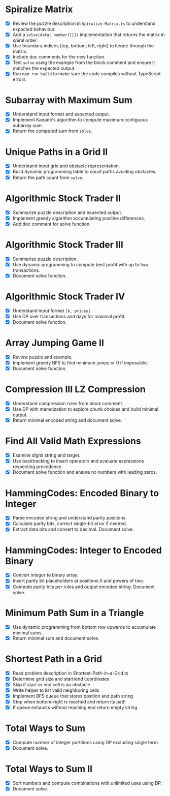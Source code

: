 # Spiralize Matrix

- [x] Review the puzzle description in `Spiralize-Matrix.ts` to understand expected behaviour.
- [x] Add a `solve(data: number[][])` implementation that returns the matrix in spiral order.
- [x] Use boundary indices (top, bottom, left, right) to iterate through the matrix.
- [x] Include doc comments for the new function.
- [x] Test `solve` using the example from the block comment and ensure it matches the expected output.
- [x] Run `npm run build` to make sure the code compiles without TypeScript errors.

# Subarray with Maximum Sum

- [x] Understand input format and expected output.
- [x] Implement Kadane's algorithm to compute maximum contiguous subarray sum.
- [x] Return the computed sum from `solve`.

# Unique Paths in a Grid II

- [x] Understand input grid and obstacle representation.
- [x] Build dynamic programming table to count paths avoiding obstacles.
- [x] Return the path count from `solve`.
# Algorithmic Stock Trader II
- [x] Summarize puzzle description and expected output.
- [x] Implement greedy algorithm accumulating positive differences.
- [x] Add doc comment for solve function.

# Algorithmic Stock Trader III
- [x] Summarize puzzle description.
- [x] Use dynamic programming to compute best profit with up to two transactions.
- [x] Document solve function.

# Algorithmic Stock Trader IV
- [x] Understand input format `[k, prices]`.
- [x] Use DP over transactions and days for maximal profit.
- [x] Document solve function.

# Array Jumping Game II
- [x] Review puzzle and example.
- [x] Implement greedy BFS to find minimum jumps or 0 if impossible.
- [x] Document solve function.

# Compression III LZ Compression
- [x] Understand compression rules from block comment.
- [x] Use DP with memoization to explore chunk choices and build minimal output.
- [x] Return minimal encoded string and document solve.

# Find All Valid Math Expressions
- [x] Examine digits string and target.
- [x] Use backtracking to insert operators and evaluate expressions respecting precedence.
- [x] Document solve function and ensure no numbers with leading zeros.

# HammingCodes: Encoded Binary to Integer
- [x] Parse encoded string and understand parity positions.
- [x] Calculate parity bits, correct single-bit error if needed.
- [x] Extract data bits and convert to decimal. Document solve.

# HammingCodes: Integer to Encoded Binary
- [x] Convert integer to binary array.
- [x] Insert parity bit placeholders at positions 0 and powers of two.
- [x] Compute parity bits per rules and output encoded string. Document solve.

# Minimum Path Sum in a Triangle
- [x] Use dynamic programming from bottom row upwards to accumulate minimal sums.
- [x] Return minimal sum and document solve.

# Shortest Path in a Grid
- [x] Read problem description in Shortest-Path-in-a-Grid.ts
- [x] Determine grid size and start/end coordinates
- [x] Skip if start or end cell is an obstacle
- [x] Write helper to list valid neighboring cells
- [x] Implement BFS queue that stores position and path string
- [x] Stop when bottom-right is reached and return its path
- [x] If queue exhausts without reaching end return empty string

# Total Ways to Sum
- [x] Compute number of integer partitions using DP excluding single term.
- [x] Document solve.

# Total Ways to Sum II
- [x] Sort numbers and compute combinations with unlimited uses using DP.
- [x] Document solve.
